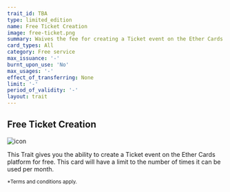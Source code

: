 ```yaml
---
trait_id: TBA
type: limited_edition
name: Free Ticket Creation
image: free-ticket.png
summary: Waives the fee for creating a Ticket event on the Ether Cards event platform.
card_types: All
category: Free service
max_issuance: '-'
burnt_upon_use: 'No'
max_usages: '-'
effect_of_transferring: None
limit: '-'
period_of_validity: '-'
layout: trait
---
```


## Free Ticket Creation

![icon](/assets/images/trait-icons/{{page.image}})

This Trait gives you the ability to create a Ticket event on the Ether Cards platform for free. This card will have a limit to the number of times it can be used per month. 

<small>*Terms and conditions apply.</small>

